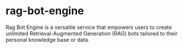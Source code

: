 # rag-bot-engine
Rag Bot Engine is a versatile service that empowers users to create unlimited Retrieval-Augmented Generation (RAG) bots tailored to their personal knowledge base or data.
